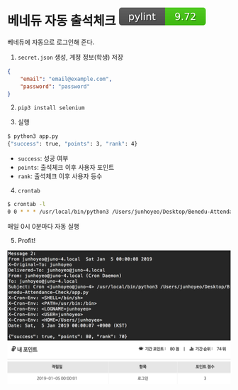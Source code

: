 # 베네듀 자동 출석체크 ![pylint](./pylint.svg)
베네듀에 자동으로 로그인해 준다.

1. `secret.json` 생성, 계정 정보(학생) 저장

```json
{
    "email": "email@example.com",
    "password": "password"
}
```

2. `pip3 install selenium`

3. 실행

```bash
$ python3 app.py
{"success": true, "points": 3, "rank": 4}
```

- `success`: 성공 여부
- `points`: 출석체크 이후 사용자 포인트
- `rank`: 출석체크 이후 사용자 등수

4. `crontab`

```bash
$ crontab -l
0 0 * * * /usr/local/bin/python3 /Users/junhoyeo/Desktop/Benedu-Attendance-Check/app.py
```

매일 0시 0분마다 자동 실행

5. Profit!

![](./img/1.png)
![](./img/2.png)
